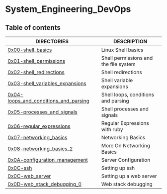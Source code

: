 # System_Engineering_DevOps

## Table of contents
DIRECTORIES | DESCRIPTION
--------- | -----------
[0x00-shell_basics](https://github.com/mikechege01/alx-system_engineering-devops/tree/master/0x00-shell_basics) | Linux Shell basics
[0x01-shell_permissions](https://github.com/mikechege01/alx-system_engineering-devops/tree/master/0x01-shell_permissions) | Shell permissions and the file system
[0x02-shell_redirections](https://github.com/mikechege01/alx-system_engineering-devops/tree/master/0x02-shell_redirections) | Shell redirections
[0x03-shell_variables_expansions](https://github.com/mikechege01/alx-system_engineering-devops/tree/master/0x03-shell_variables_expansions) | Shell variable expansions
[0x04-loops_and_conditions_and_parsing](https://github.com/mikechege01/alx-system_engineering-devops/tree/master/0x04-loops_and_conditions_parsing) | Shell loops, conditions and parsing
[0x05-processes_and_signals](https://github.com/mikechege01/alx-system_engineering-devops/tree/master/0x05-process_and_signals) | Shell processes and signals
[0x06-regular_expressions](https://github.com/mikechege01/alx-system_engineering-devops/tree/master/0x05-process_and_signals) | Regular Expressions with ruby
[0x07-networking_basics](https://github.com/mikechege01/alx-system_engineering-devops/tree/master/0x07-networking_basics) | Networking Basics
[0x08-networking_basics_2](https://github.com/mikechege01/alx-system_engineering-devops/tree/master/0x08-networking_basics_2) | More On Networking Basics
[0x0A-configuration_management](https://github.com/mikechege01/alx-system_engineering-devops/tree/master/0x0A-configuration_management) | Server Configuration
[0x0C-ssh](https://github.com/mikechege01/alx-system_engineering-devops/tree/master/0x0C-ssh) | Setting up ssh
[0x0C-web_server](https://github.com/mikechege01/alx-system_engineering-devops/tree/master/0x0C-web_server) | Setting up a web server
[0x0D-web_stack_debugging_0](https://github.com/mikechege01/alx-system_engineering-devops/tree/master/0x0D-web_stack_debugging_2) | Web stack debugging
